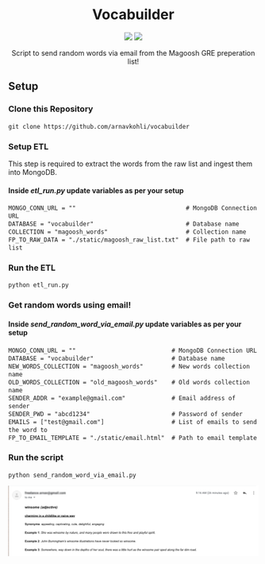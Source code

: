 <h1 align="center"> Vocabuilder </h1>

<p align="center">
  <img src="https://github.com/arnavkohli/vocabuilder/actions/workflows/vocabuilder-ci.yml/badge.svg" />
  <img src="https://visitor-badge.laobi.icu/badge?page_id=vocabuilder" />
</p>

<p align="center">
    Script to send random words via email from the Magoosh GRE preperation list!
 </p>
 
## Setup 

### Clone this Repository
```
git clone https://github.com/arnavkohli/vocabuilder
```

### Setup ETL
This step is required to extract the words from the raw list and ingest them into MongoDB.

#### Inside _etl_run.py_ update variables as per your setup
```
MONGO_CONN_URL = ""                               # MongoDB Connection URL
DATABASE = "vocabuilder"                          # Database name
COLLECTION = "magoosh_words"                      # Collection name
FP_TO_RAW_DATA = "./static/magoosh_raw_list.txt"  # File path to raw list
```

### Run the ETL
```
python etl_run.py
```

### Get random words using email!

#### Inside _send_random_word_via_email.py_ update variables as per your setup
```
MONGO_CONN_URL = ""                           # MongoDB Connection URL
DATABASE = "vocabuilder"                      # Database name
NEW_WORDS_COLLECTION = "magoosh_words"        # New words collection name
OLD_WORDS_COLLECTION = "old_magoosh_words"    # Old words collection name
SENDER_ADDR = "example@gmail.com"             # Email address of sender
SENDER_PWD = "abcd1234"                       # Password of sender
EMAILS = ["test@gmail.com"]                   # List of emails to send the word to
FP_TO_EMAIL_TEMPLATE = "./static/email.html"  # Path to email template
```

### Run the script
```
python send_random_word_via_email.py
```

![sample](https://github.com/arnavkohli/vocabuilder/blob/develop/screenshot.png)